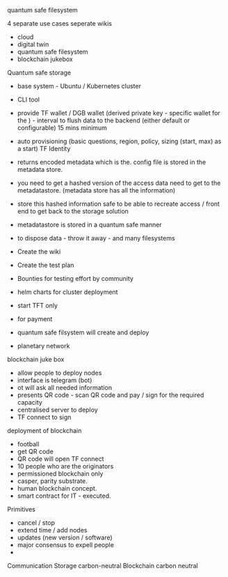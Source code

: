 quantum safe filesystem

4 separate use cases seperate wikis
- cloud
- digital twin
- quantum safe filesystem
- blockchain jukebox

Quantum safe storage
- base system - Ubuntu / Kubernetes cluster
- CLI tool
- provide TF wallet / DGB wallet (derived private key - specific wallet for the ) - interval to flush data to the backend (either default or configurable) 15 mins minimum
- auto provisioning (basic questions, region, policy, sizing (start, max) as a start)  TF Identity
- returns encoded metadata which is the.  config file is stored in the metadata store.
- you need to get a hashed version of the access data need to get to the metadatastore. (metadata store has all the information)
- store this hashed information safe to be able to recreate access / front end to get back to the storage solution
- metadatastore is stored in a quantum safe manner 
- to dispose data - throw it away - and many filesystems


- Create the wiki
- Create the test plan
- Bounties for testing effort by community 
- helm charts  for cluster deployment

- start TFT only
- for payment 
- quantum safe filsystem will create and deploy
- planetary network 



blockchain juke box

- allow people to deploy nodes
- interface is telegram (bot)
- ot will ask all needed information
- presents QR code - scan QR code and pay / sign for the required capacity
- centralised server to deploy
- TF connect to sign

deployment of blockchain
- football
- get QR code 
- QR code will open TF connect
- 10 people who are the originators
- permissioned blockchain only
- casper, parity substrate.
- human blockchain concept.
- smart contract for IT - executed.


Primitives
- cancel / stop
- extend time / add nodes
- updates (new version / software)
- major consensus to expell people
-


Communication
Storage carbon-neutral
Blockchain carbon neutral